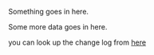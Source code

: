 Something goes in here.

Some more data goes in here.

you can look up the change log from [here](CHANGELOG.md) 